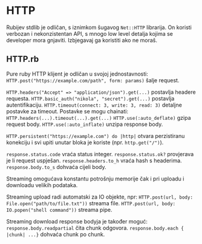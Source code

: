 # HTTP

Rubijev stdlib je odličan, s iznimkom šugavog `Net::HTTP` librarija. On koristi verbozan i nekonzistentan API, s mnogo low level detalja kojima se developer mora gnjaviti. Izbjegavaj ga koristiti ako ne moraš.

## HTTP.rb

Pure ruby HTTP klijent je odličan u svojoj jednostavnosti:
`HTTP.post("https://example.com/path", form: params)` šalje request.

`HTTP.headers("Accept" => "application/json").get(...)` postavlja headere requesta.
`HTTP.basic_auth("nikola", "secret").get(...)` postavlja autentifikaciju.
`HTTP.timeout(connect: 3, write: 3, read: 3)` detaljne postavke za timeout.
Postavke se mogu chainati: `HTTP.headers(...).timeout(...).get(...)`
`HTTP.use(:auto_deflate)` gzipa request body.
`HTTP.use(:auto_inflate)` unzipa response body.

`HTTP.persistent("https://example.com") do |http|` otvara perzistiranu konekciju i svi upiti unutar bloka je koriste (npr. `http.get("/")`).

`response.status.code` vraća status integer.
`response.status.ok?` provjerava je li request uspješan.
`response.headers.to_h` vraća hash s headerima.
`response.body.to_s` dohvaća cijeli body.

Streaming omogućava konstantu potrošnju memorije čak i pri uploadu i downloadu velikih podataka.

Streaming upload radi automatski za IO objekte, npr:
`HTTP.post(url, body: File.open("path/to/file.txt"))` streama file.
`HTTP.post(url, body: IO.popen("shell command"))` streama pipe.

Streaming download response bodyja je također moguć:
`response.body.readpartial` čita chunk odgovora.
`response.body.each { |chunk| ...}` dohvaća chunk po chunk.

